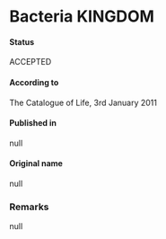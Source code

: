 Bacteria KINGDOM
=======

#### Status
ACCEPTED

#### According to
The Catalogue of Life, 3rd January 2011

#### Published in
null

#### Original name
null

### Remarks
null